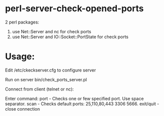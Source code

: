 # perl-server-check-opened-ports
2 perl packages: 

1. use Net::Server and nc for check ports
2. use Net::Server and IO::Socket::PortState for check ports

# Usage:

Edit /etc/ckeckserver.cfg to configure server

Run on server bin/check_ports_server.pl

Connect from client (telnet or nc):

Enter command: 
 port - Checks one or few specified port. Use space separator.
 scan - Checks default ports: 25,110,80,443 3306 5666.
 exit/quit - close connection



